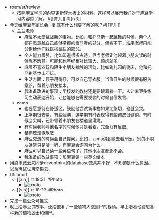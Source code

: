 - roam/sr/review
    - 按照麻豆学习的内容更新软木板上的材料，这样可以展示我们对于麻豆学习内容的了解。
      #[[育儿]] #[[r/3]]
- 今天给麻豆开家长会，到底有什么想要了解的呢？#[[育儿]]
    - 兰兰老师
        - 麻豆不太爱挑战新的事物。比如，和托马斯一起跳舞的时候，两个人都只愿意跳自己能够掌握的慢节奏的部分，僵持不下，结果老师只能分别给他们找搭档跳快的部分。
        - 个人能力很强，比如知道很多古诗，但当老师让他领着小朋友读的时候就不愿意。可能和他年纪相对比较大，顾虑就多。
        - 麻豆不喜欢玩和陌生小朋友接触的活动，比如幼儿园的跳床，他和托马斯基本上不玩。
        - 生活方面：筷子用得好，可以自己穿衣服。当值日生的时候很有服务意识，帮着小朋友接水。
        - 我准备改进的事项：学校发的教材还是要跟着看一下。从让麻豆多练习主动表达开始，让他能够在需要发言的时候自信发言。
    - zama
        - 也是愿意待在舒适区，鼓励他尝试新事物如果太急切，他就会哭。
        - 上学期很安静，有些腼腆，这学期有时表现得有些调皮很健谈。有时候会尖叫，还带领着小朋友在楼道里滑跪。
        - 有时候老师叫他名字的时候他只是看着，完全没有反应。
        - 基调还是很敏感
        - 麻豆交流的时候会自己提问。比如，zama讲到她去看牙医，别的小朋友通常只是听一听，而麻豆会询问为什么。
        - 麻豆可以自己读一些英语句子，其他小朋友都还不会。
        - 我准备的改进事项：和麻豆读一些英文绘本
- 用腾讯微云来同步devonthink的database效果并不好，不知道是什么原因。以后再试试用坚果云。
- [[Inbox]]
    - [[xin]] at 18:31: #Photo
        - ![photo](https://firebasestorage.googleapis.com/v0/b/firescript-577a2.appspot.com/o/imgs%2Fapp%2Fxinyiheng%2FYK8YSvUQj?alt=media&token=45721596-8b87-4ab0-a11e-c551fd04d85d)
    - [[xin]] at 18:32: #Photo
        - ![photo](https://firebasestorage.googleapis.com/v0/b/firescript-577a2.appspot.com/o/imgs%2Fapp%2Fxinyiheng%2Fu9sMCHyER?alt=media&token=32c5e3b2-9d73-41a0-9af6-e0addfcbb1b7)
- 完成一篇公众号推文
- 晚上给麻豆讲故事，还给他看了一些植物大战僵尸的视频。早上陪着他设想各种新的植物战士和僵尸。
